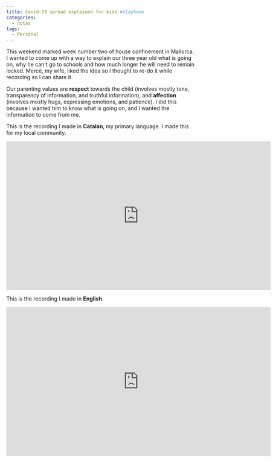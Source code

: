 ```yaml
---
title: Covid-19 spread explained for kids #stayhome
categories:
  - notes
tags:
  - Personal
---
```

This weekend marked week number two of house confinement in Mallorca. I wanted to come up with a way to explain our
three year old what is going on, why he can't go to schools and how much longer he will need to remain locked. Mercè, my
wife, liked the idea so I thought to re-do it while recording so I can share it. 
<!-- more -->

Our parenting values are **respect** towards the child (involves mostly tone, transparency of information, and truthful
information), and **affection** (involves mostly hugs, expressing emotions, and patience). I did this because I wanted
him to know what is going on, and I wanted the information to come from me. 

This is the recording I made in **Catalan**, my primary language. I made this for my local community.

<iframe id='ivplayer' width='700' height='394' src='https://invidious.snopyta.org/embed/uIk9Bba06Ak' style='border:none;'></iframe>

This is the recording I made in **English**.

<iframe id='ivplayer' width='700' height='394' src='https://invidious.snopyta.org/embed/1Fqle3BH6Ec' style='border:none;'></iframe>
